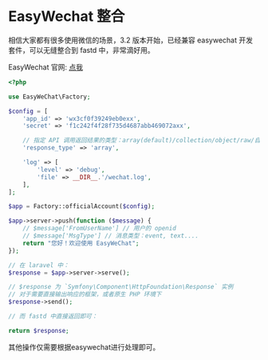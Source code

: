 # EasyWechat 整合

相信大家都有很多使用微信的场景，3.2 版本开始，已经兼容 easywechat 开发套件，可以无缝整合到 fastd 中，非常滴好用。

EasyWechat 官网: [点我](https://www.easywechat.com/docs/master)

```php
<?php

use EasyWeChat\Factory;

$config = [
    'app_id' => 'wx3cf0f39249eb0exx',
    'secret' => 'f1c242f4f28f735d4687abb469072axx',

    // 指定 API 调用返回结果的类型：array(default)/collection/object/raw/自定义类名
    'response_type' => 'array',

    'log' => [
        'level' => 'debug',
        'file' => __DIR__.'/wechat.log',
    ],
];

$app = Factory::officialAccount($config);

$app->server->push(function ($message) {
    // $message['FromUserName'] // 用户的 openid
    // $message['MsgType'] // 消息类型：event, text....
    return "您好！欢迎使用 EasyWeChat";
});

// 在 laravel 中：
$response = $app->server->serve();

// $response 为 `Symfony\Component\HttpFoundation\Response` 实例
// 对于需要直接输出响应的框架，或者原生 PHP 环境下
$response->send();

// 而 fastd 中直接返回即可：

return $response;
```

其他操作仅需要根据easywechat进行处理即可。


